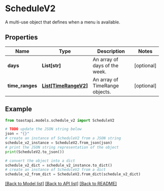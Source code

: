 # ScheduleV2

A multi-use object that defines when a menu is available.

## Properties

Name | Type | Description | Notes
------------ | ------------- | ------------- | -------------
**days** | **List[str]** | An array of days of the week. | [optional] 
**time_ranges** | [**List[TimeRangeV2]**](TimeRangeV2.md) | An array of TimeRange objects. | [optional] 

## Example

```python
from toastapi.models.schedule_v2 import ScheduleV2

# TODO update the JSON string below
json = "{}"
# create an instance of ScheduleV2 from a JSON string
schedule_v2_instance = ScheduleV2.from_json(json)
# print the JSON string representation of the object
print(ScheduleV2.to_json())

# convert the object into a dict
schedule_v2_dict = schedule_v2_instance.to_dict()
# create an instance of ScheduleV2 from a dict
schedule_v2_from_dict = ScheduleV2.from_dict(schedule_v2_dict)
```
[[Back to Model list]](../README.md#documentation-for-models) [[Back to API list]](../README.md#documentation-for-api-endpoints) [[Back to README]](../README.md)


